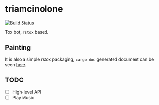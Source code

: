 triamcinolone
=============

[![Build Status](https://travis-ci.org/quininer/triamcinolone.svg)](https://travis-ci.org/quininer/triamcinolone)

Tox bot, `rstox` based.

Painting
--------

It is also a simple rstox packaging,
`cargo doc` generated document can be seen [here](https://quininer.github.io/triamcinolone/painting/).

TODO
----

- [ ] High-level API
- [ ] Play Music
